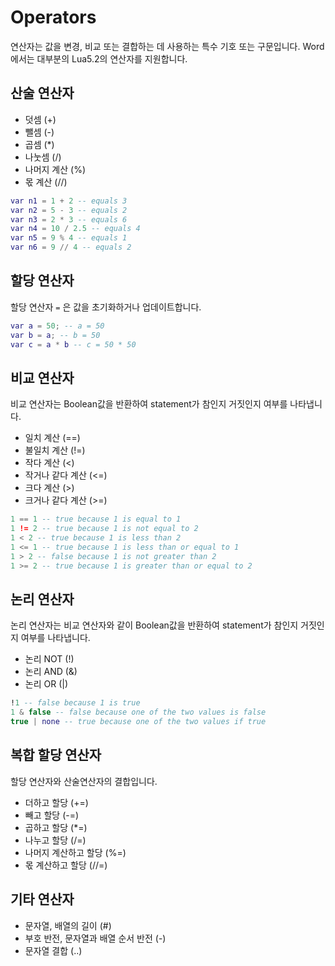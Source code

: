 # Operators

연산자는 값을 변경, 비교 또는 결합하는 데 사용하는 특수 기호 또는 구문입니다.
Word에서는 대부분의 Lua5.2의 연산자를 지원합니다.

## 산술 연산자
- 덧셈 (+)
- 뺄셈 (-)
- 곱셈 (*)
- 나눗셈 (/)
- 나머지 계산 (%)
- 몫 계산 (//)
```lua
var n1 = 1 + 2 -- equals 3
var n2 = 5 - 3 -- equals 2
var n3 = 2 * 3 -- equals 6
var n4 = 10 / 2.5 -- equals 4
var n5 = 9 % 4 -- equals 1
var n6 = 9 // 4 -- equals 2
```

## 할당 연산자
할당 연산자 `=` 은 값을 초기화하거나 업데이트합니다.
```lua
var a = 50; -- a = 50
var b = a; -- b = 50
var c = a * b -- c = 50 * 50
```

## 비교 연산자
비교 연산자는 Boolean값을 반환하여 statement가 참인지 거짓인지 여부를 나타냅니다.

- 일치 계산 (==)
- 불일치 계산 (!=)
- 작다 계산 (<)
- 작거나 같다 계산 (<=)
- 크다 계산 (>)
- 크거나 같다 계산 (>=)

```lua
1 == 1 -- true because 1 is equal to 1
1 != 2 -- true because 1 is not equal to 2
1 < 2 -- true because 1 is less than 2
1 <= 1 -- true because 1 is less than or equal to 1
1 > 2 -- false because 1 is not greater than 2
1 >= 2 -- true because 1 is greater than or equal to 2
```

## 논리 연산자
논리 연산자는 비교 연산자와 같이 Boolean값을 반환하여 statement가 참인지 거짓인지 여부를 나타냅니다.

- 논리 NOT (!)
- 논리 AND (&)
- 논리 OR (|)

```lua
!1 -- false because 1 is true
1 & false -- false because one of the two values is false
true | none -- true because one of the two values if true
```

## 복합 할당 연산자
할당 연산자와 산술연산자의 결합입니다.

- 더하고 할당 (+=)
- 빼고 할당 (-=)
- 곱하고 할당 (*=)
- 나누고 할당 (/=)
- 나머지 계산하고 할당 (%=)
- 몫 계산하고 할당 (//=)

## 기타 연산자

- 문자열, 배열의 길이 (#)
- 부호 반전, 문자열과 배열 순서 반전 (-)
- 문자열 결합 (..)